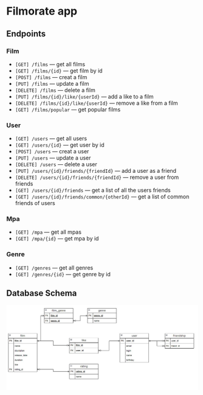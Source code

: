 # Filmorate app

## Endpoints
### Film
- `[GET] /films` — get all films
- `[GET] /films/{id}` — get film by id
- `[POST] /films` — creat a film
- `[PUT] /films` — update a film
- `[DELETE] /films` — delete a film
- `[PUT] /films/{id}/like/{userId}` — add a like to a film
- `[DELETE] /films/{id}/like/{userId}` — remove a like from a film
- `[GET] /films/popular` — get popular films
### User
- `[GET] /users` — get all users
- `[GET] /users/{id}` — get user by id
- `[POST] /users` — creat a user
- `[PUT] /users` — update a user
- `[DELETE] /users` — delete a user
- `[PUT] /users/{id}/friends/{friendId}` — add a user as a friend
- `[DELETE] /users/{id}/friends/{friendId}` — remove a user from friends
- `[GET] /users/{id}/friends` — get a list of all the users friends
- `[GET] /users/{id}/friends/common/{otherId}` — get a list of common friends of users
### Mpa
- `[GET] /mpa` — get all mpas
- `[GET] /mpa/{id}` — get mpa by id
### Genre
- `[GET] /genres` — get all genres
- `[GET] /genres/{id}` — get genre by id

## Database Schema
![Database Schema](Schema.jpg)

